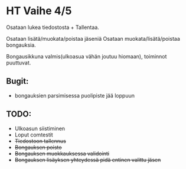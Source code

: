 # HT Vaihe 4/5

Osataan lukea tiedostosta + Tallentaa.

Osataan lisätä/muokata/poistaa jäseniä
Osataan muokata/lisätä/poistaa bongauksia.

Bongausikkuna valmis(ulkoasua vähän joutuu hiomaan), toiminnot puuttuvat.

## Bugit:
- bongauksien parsimisessa puolipiste jää loppuun

## TODO:

- Ulkoasun siistiminen
- Loput comtestit
- ~~Tiedostoon tallennus~~
- ~~Bongauksen poisto~~
- ~~Bongauksen muokkauksessa validointi~~
- ~~Bongauksen lisäyksen yhteydessä pidä entinen valittu jäsen~~